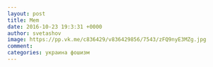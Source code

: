 ```yaml
--- 
layout: post 
title: Mem 
date: 2016-10-23 19:3:31 +0000 
author: svetashov 
image: https://pp.vk.me/c836429/v836429856/7543/zFQ9nyE3MZg.jpg
comment: 
categories: украина фошизм
---
```

